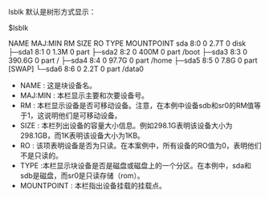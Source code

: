 lsblk 默认是树形方式显示：

$lsblk

NAME   MAJ:MIN RM   SIZE RO TYPE MOUNTPOINT
sda      8:0    0   2.7T  0 disk 
├─sda1   8:1    0   1.3M  0 part 
├─sda2   8:2    0   400M  0 part /boot
├─sda3   8:3    0 390.6G  0 part /
├─sda4   8:4    0  97.7G  0 part /home
├─sda5   8:5    0   7.8G  0 part [SWAP]
└─sda6   8:6    0   2.2T  0 part /data0

* NAME : 这是块设备名。
* MAJ:MIN : 本栏显示主要和次要设备号。
* RM : 本栏显示设备是否可移动设备。注意，在本例中设备sdb和sr0的RM值等于1，这说明他们是可移动设备。
* SIZE : 本栏列出设备的容量大小信息。例如298.1G表明该设备大小为298.1GB，而1K表明该设备大小为1KB。
* RO : 该项表明设备是否为只读。在本案例中，所有设备的RO值为0，表明他们不是只读的。
* TYPE :本栏显示块设备是否是磁盘或磁盘上的一个分区。在本例中，sda和sdb是磁盘，而sr0是只读存储（rom）。
* MOUNTPOINT : 本栏指出设备挂载的挂载点。